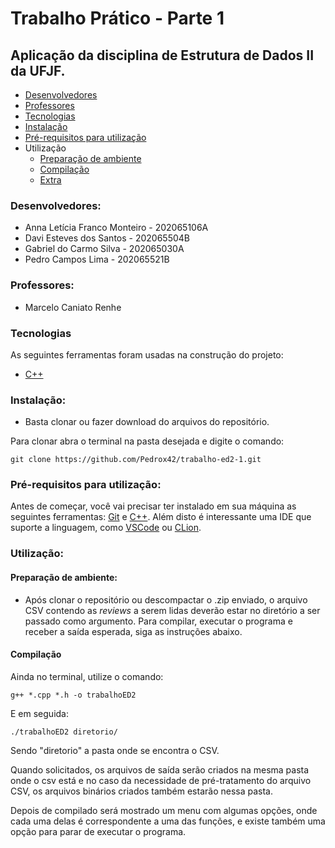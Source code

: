 
# Trabalho Prático - Parte 1
## Aplicação da disciplina de Estrutura de Dados II da UFJF.

<!--ts-->
   * [Desenvolvedores](#desenvolvedores)
   * [Professores](#professores)
   * [Tecnologias](#tecnologias)
   * [Instalação](#instalação)
   * [Pré-requisitos para utilização](#pré-requisitos-para-utilização)
   * Utilização
      * [Preparação de ambiente](#preparação-de-ambiente)
      * [Compilação](#compilação)
      * [Extra](#extra)
<!--te-->

### Desenvolvedores:
- Anna Letícia Franco Monteiro - 202065106A 
- Davi Esteves dos Santos - 202065504B
- Gabriel do Carmo Silva - 202065030A
- Pedro Campos Lima - 202065521B

### Professores:
- Marcelo Caniato Renhe

### Tecnologias

As seguintes ferramentas foram usadas na construção do projeto:
- [C++](https://isocpp.org/)

### Instalação:

- Basta clonar ou fazer download do arquivos do repositório.

Para clonar abra o terminal na pasta desejada e digite o comando:
```
git clone https://github.com/Pedrox42/trabalho-ed2-1.git
```
### Pré-requisitos para utilização:

Antes de começar, você vai precisar ter instalado em sua máquina as seguintes ferramentas: [Git](https://git-scm.com) e [C++](https://isocpp.org/).
Além disto é interessante uma IDE que suporte a linguagem, como [VSCode](https://code.visualstudio.com/) ou [CLion](https://www.jetbrains.com/pt-br/clion/).

### Utilização:
#### Preparação de ambiente:
- Após clonar o repositório ou descompactar o .zip enviado, o arquivo CSV contendo as *reviews* a serem lidas deverão estar no diretório a ser passado como argumento. Para compilar, executar o programa e receber a saída esperada, siga as instruções abaixo.

#### Compilação
Ainda no terminal, utilize o comando:
```
g++ *.cpp *.h -o trabalhoED2
```
E em seguida:
```
./trabalhoED2 diretorio/
```
Sendo "diretorio" a pasta onde se encontra o CSV.

Quando solicitados, os arquivos de saída serão criados na mesma pasta onde o csv está e no caso da necessidade de pré-tratamento do arquivo CSV, os arquivos binários criados também estarão nessa pasta.

Depois de compilado será mostrado um menu com algumas opções, onde cada uma delas é correspondente a uma das funções, e existe também uma opção para parar de executar o programa.